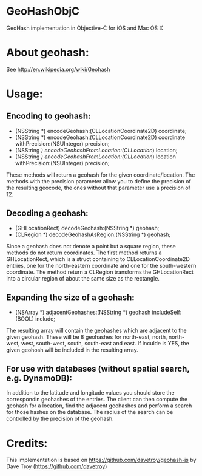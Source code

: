 GeoHashObjC
===========

GeoHash implementation in Objective-C for iOS and Mac OS X

About geohash:
==============

See http://en.wikipedia.org/wiki/Geohash

Usage: 
======

Encoding to geohash:
--------------------

- (NSString *) encodeGeohash:(CLLocationCoordinate2D) coordinate;
- (NSString *) encodeGeohash:(CLLocationCoordinate2D) coordinate withPrecision:(NSUInteger) precision;
- (NSString *) encodeGeohashFromLocation:(CLLocation*) location;
- (NSString *) encodeGeohashFromLocation:(CLLocation*) location withPrecision:(NSUInteger) precision;

These methods will return a geohash for the given coordinate/location. The methods with the precision parameter allow you to define the precision of the resulting geocode, the ones without that parameter use a precision of 12.

Decoding a geohash:
-------------------

- (GHLocationRect) decodeGeohash:(NSString *) geohash;
- (CLRegion *) decodeGeohashAsRegion:(NSString *) geohash;

Since a geohash does not denote a point but a square region, these methods do not return coordinates. The first method returns a GHLocationRect, which is a struct containing to CLLocationCoordinate2D entries, one for the north-eastern coordinate and one for the south-western coordinate. The method return a CLRegion transforms the GHLocationRect into a circular region of about the same size as the rectangle.

Expanding the size of a geohash:
--------------------------------

- (NSArray *) adjacentGeohashes:(NSString *) geohash includeSelf:(BOOL) include;

The resulting array will contain the geohashes which are adjacent to the given geohash. These will be 8 geohashes for north-east, north, north-west, west, south-west, south, south-east and east. If inculde is YES, the given geohosh will be included in the resulting array. 

For use with databases (without spatial search, e.g. DynamoDB):
---------------------------------------------------------------

In addition to the latitude and longitude values you should store the correspondin geohashes of the entries. The client can then compute the geohash for a location, find the adjacent geohashes and perform a search for those hashes on the database. The radius of the search can be controlled by the precision of the geohash. 

Credits: 
========

This implementation is based on https://github.com/davetroy/geohash-js by Dave Troy (https://github.com/davetroy)

